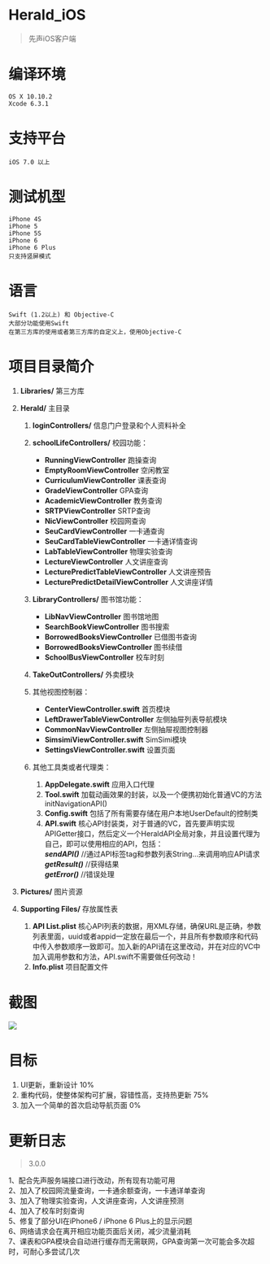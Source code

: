 # Herald_iOS
> 先声iOS客户端

# 编译环境
	OS X 10.10.2
	Xcode 6.3.1

# 支持平台
	iOS 7.0 以上
	
# 测试机型
	iPhone 4S
	iPhone 5
	iPhone 5S
	iPhone 6
	iPhone 6 Plus
	只支持竖屏模式

# 语言
	Swift (1.2以上) 和 Objective-C
	大部分功能使用Swift
	在第三方库的使用或者第三方库的自定义上，使用Objective-C

# 项目目录简介

1. **Libraries/** 第三方库
2. **Herald/** 主目录
	1. **loginControllers/** 信息门户登录和个人资料补全
	
	2. **schoolLifeControllers/** 校园功能：
		+ **RunningViewController** 跑操查询  
		+ **EmptyRoomViewController** 空闲教室  
		+ **CurriculumViewController** 课表查询  
		+ **GradeViewController** GPA查询  
		+ **AcademicViewController** 教务查询  
		+ **SRTPViewController** SRTP查询  
		+ **NicViewController** 校园网查询  
		+ **SeuCardViewController** 一卡通查询  
		+ **SeuCardTableViewController** 一卡通详情查询  
		+ **LabTableViewController** 物理实验查询  
		+ **LectureViewController** 人文讲座查询  
		+ **LecturePredictTableViewController** 人文讲座预告
		+ **LecturePredictDetailViewController** 人文讲座详情
	  
	3. **LibraryControllers/** 图书馆功能：  
		+ **LibNavViewController** 图书馆地图  
		+ **SearchBookViewController** 图书搜索  
		+ **BorrowedBooksViewController** 已借图书查询  
		+ **BorrowedBooksViewController** 图书续借  
		+ **SchoolBusViewController** 校车时刻  
	
	4. **TakeOutControllers/** 外卖模块  
	
	5. 其他视图控制器：  
		+ **CenterViewController.swift** 首页模块  
		+ **LeftDrawerTableViewController** 左侧抽屉列表导航模块  
		+ **CommonNavViewController** 左侧抽屉视图控制器  
		+ **SimsimiViewController.swift** SimSimi模块  
		+ **SettingsViewController.swift** 设置页面 
	 
	6. 其他工具类或者代理类：  
		1. **AppDelegate.swift** 应用入口代理 
		2. **Tool.swift** 加载动画效果的封装，以及一个便携初始化普通VC的方法initNavigationAPI()    
		3. **Config.swift** 包括了所有需要存储在用户本地UserDefault的控制类    
		4. **API.swift**    核心API封装类，对于普通的VC，首先要声明实现APIGetter接口，然后定义一个HeraldAPI全局对象，并且设置代理为自己，即可以使用相应的API，包括：    
	***sendAPI()***   //通过API标签tag和参数列表String...来调用响应API请求    
	***getResult()***   //获得结果    
	***getError()***    //错误处理

3. **Pictures/** 图片资源
4. **Supporting Files/** 存放属性表    
	1. **API List.plist** 核心API列表的数据，用XML存储，确保URL是正确，参数列表里面，uuid或者appid一定放在最后一个，并且所有参数顺序和代码中传入参数顺序一致即可。加入新的API请在这里改动，并在对应的VC中加入调用参数和方法，API.swift不需要做任何改动！    
	2. **Info.plist** 项目配置文件

# 截图
![](http://pic4.zhimg.com/61a75b73bb600844c66f7aac893c6e37_b.jpg)
# 目标
1. UI更新，重新设计 10%
2. 重构代码，使整体架构可扩展，容错性高，支持热更新 75%
3. 加入一个简单的首次启动导航页面 0%

# 更新日志

> 3.0.0

1、配合先声服务端接口进行改动，所有现有功能可用  
2、加入了校园网流量查询，一卡通余额查询，一卡通详单查询  
3、加入了物理实验查询，人文讲座查询，人文讲座预测  
4、加入了校车时刻查询  
5、修复了部分UI在iPhone6 / iPhone 6 Plus上的显示问题  
6、网络请求会在离开相应功能页面后关闭，减少流量消耗  
7、课表和GPA模块会自动进行缓存而无需联网，GPA查询第一次可能会多次超时，可耐心多尝试几次
